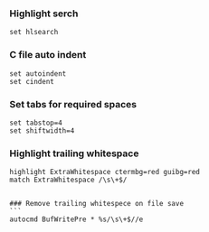 ### Highlight serch
```
set hlsearch
```

### C file auto indent
```
set autoindent
set cindent
```

### Set tabs for required spaces
```
set tabstop=4
set shiftwidth=4
```

### Highlight trailing whitespace
````
highlight ExtraWhitespace ctermbg=red guibg=red
match ExtraWhitespace /\s\+$/


### Remove trailing whitespece on file save
```
autocmd BufWritePre * %s/\s\+$//e
